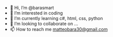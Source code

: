 - 👋 Hi, I’m @barasmart
- 👀 I’m interested in coding
- 🌱 I’m currently learning c#, html, css, python
- 💞️ I’m looking to collaborate on ...
- 📫 How to reach me matteobara30@gmail.com

<!---
barasmart/barasmart is a ✨ special ✨ repository because its `README.md` (this file) appears on your GitHub profile.
You can click the Preview link to take a look at your changes.
--->
